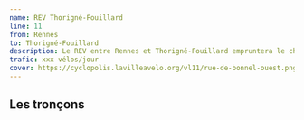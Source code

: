 ```yaml
---
name: REV Thorigné-Fouillard
line: 11
from: Rennes
to: Thorigné-Fouillard
description: Le REV entre Rennes et Thorigné-Fouillard empruntera le chemin agricole de La Baillée puis une voie verte au niveau de La Gravelle, une passerelle au dessus de la rocade avant d'atteindre Thorigné-Fouillard.
trafic: xxx vélos/jour
cover: https://cyclopolis.lavilleavelo.org/vl11/rue-de-bonnel-ouest.png
---
```


## Les tronçons
